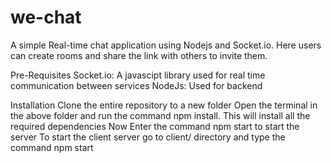 # we-chat
A simple Real-time chat application using Nodejs and Socket.io. Here users can create rooms and share the link with others to invite them. 

Pre-Requisites
Socket.io: A javascipt library used for real time communication between services
NodeJs: Used for backend

Installation
Clone the entire repository to a new folder
Open the terminal in the above folder and run the command npm install. This will install all the required dependencies
Now Enter the command npm start to start the server
To start the client server go to client/ directory and type the command npm start
